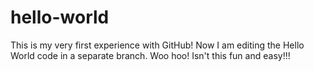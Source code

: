 # hello-world
This is my very first experience with GitHub!
Now I am editing the Hello World code in a separate branch.
Woo hoo! Isn't this fun and easy!!!
